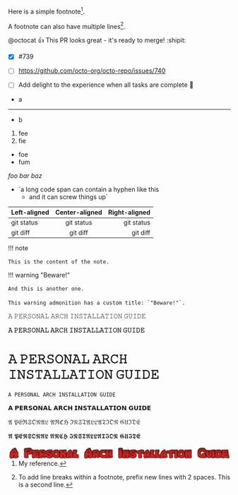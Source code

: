 Here is a simple footnote[^1].

A footnote can also have multiple lines[^2].

[^1]: My reference.
[^2]: To add line breaks within a footnote, prefix new lines with 2 spaces.
  This is a second line.


@octocat :+1: This PR looks great - it's ready to merge! :shipit:

- [x] #739
- [ ] https://github.com/octo-org/octo-repo/issues/740
- [ ] Add delight to the experience when all tasks are complete :tada:


<!-- This content will not appear in the rendered Markdown -->
* a
* * * * *
* b

1. fee
2. fie
-  foe
-  fum


*foo *bar* baz*


- `a long code span can contain a hyphen like this
  - and it can screw things up`


| Left-aligned | Center-aligned | Right-aligned |
| :---         |     :---:      |          ---: |
| git status   | git status     | git status    |
| git diff     | git diff       | git diff      |


!!! note

    This is the content of the note.

!!! warning "Beware!"

    And this is another one.

    This warning admonition has a custom title: `"Beware!"`.

𝙰 𝙿𝙴𝚁𝚂𝙾𝙽𝙰𝙻 𝙰𝚁𝙲𝙷 𝙸𝙽𝚂𝚃𝙰𝙻𝙻𝙰𝚃𝙸𝙾𝙽 𝙶𝚄𝙸𝙳𝙴

**𝙰 𝙿𝙴𝚁𝚂𝙾𝙽𝙰𝙻 𝙰𝚁𝙲𝙷 𝙸𝙽𝚂𝚃𝙰𝙻𝙻𝙰𝚃𝙸𝙾𝙽 𝙶𝚄𝙸𝙳𝙴**

# 𝙰 𝙿𝙴𝚁𝚂𝙾𝙽𝙰𝙻 𝙰𝚁𝙲𝙷 𝙸𝙽𝚂𝚃𝙰𝙻𝙻𝙰𝚃𝙸𝙾𝙽 𝙶𝚄𝙸𝙳𝙴

```
𝙰 𝙿𝙴𝚁𝚂𝙾𝙽𝙰𝙻 𝙰𝚁𝙲𝙷 𝙸𝙽𝚂𝚃𝙰𝙻𝙻𝙰𝚃𝙸𝙾𝙽 𝙶𝚄𝙸𝙳𝙴
```

𝗔 𝗣𝗘𝗥𝗦𝗢𝗡𝗔𝗟 𝗔𝗥𝗖𝗛 𝗜𝗡𝗦𝗧𝗔𝗟𝗟𝗔𝗧𝗜𝗢𝗡 𝗚𝗨𝗜𝗗𝗘

𝔄 𝔓𝔈ℜ𝔖𝔒𝔑𝔄𝔏 𝔄ℜℭℌ ℑ𝔑𝔖𝔗𝔄𝔏𝔏𝔄𝔗ℑ𝔒𝔑 𝔊𝔘ℑ𝔇𝔈

𝕬 𝕻𝕰𝕽𝕾𝕺𝕹𝕬𝕷 𝕬𝕽𝕮𝕳 𝕴𝕹𝕾𝕿𝕬𝕷𝕷𝕬𝕿𝕴𝕺𝕹 𝕲𝖀𝕴𝕯𝕰


  <a href="#">
    <img alt="" align="left" src="/Done.png"/>
  </a>